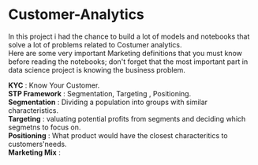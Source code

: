 # Customer-Analytics

In this project i had the chance to build a lot of models and notebooks that solve a lot of problems related to Costumer analytics.</br>
Here are some very important Marketing definitions that you must know before reading the notebooks; don't forget that the most important part in data science project is knowing the business problem.

<b>KYC</b> : Know Your Customer.</br>
<b>STP Framework</b> : Segmentation, Targeting , Positioning.</br>
<b>Segmentation</b> : Dividing a population into groups with similar characteristics.</br>
<b>Targeting</b> : valuating potential profits from segments and deciding which segmetns to focus on.</br>
<b>Positioning</b> : What product would have the closest characteritics to customers'needs.</br>
<b>Marketing Mix</b> :</br>
